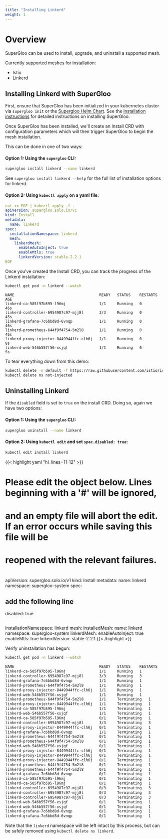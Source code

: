 ```yaml
---
title: "Installing Linkerd"
weight: 1
---
```


# Overview

SuperGloo can be used to install, upgrade, and uninstall a supported mesh.

Currently supported meshes for installation:

- Istio
- Linkerd

## Installing Linkerd with SuperGloo

First, ensure that SuperGloo has been initialized in your kubernetes cluster via `supergloo init` or the 
[Supergloo Helm Chart](https://github.com/solo-io/supergloo/tree/master/install/helm/supergloo). See the [installation
instructions](../../installation) for detailed instructions on installing SuperGloo.

Once SuperGloo has been installed, we'll create an Install CRD with configuration parameters which will then
trigger SuperGloo to begin the mesh installation.

This can be done in one of two ways:

#### Option 1: Using the `supergloo` CLI:

```bash
supergloo install linkerd --name linkerd
```

See `supergloo install linkerd --help` for the full list of installation options for linkerd.


#### Option 2: Using `kubectl apply` on a yaml file:

```yaml
cat << EOF | kubectl apply -f -
apiVersion: supergloo.solo.io/v1
kind: Install
metadata:
  name: linkerd
spec:
  installationNamespace: linkerd
  mesh:
    linkerdMesh:
      enableAutoInject: true
      enableMtls: true
      linkerdVersion: stable-2.2.1
EOF
```

Once you've created the Install CRD, you can track the progress of the Linkerd installation:

```bash
kubectl get pod -n linkerd --watch
```

```
NAME                                      READY   STATUS    RESTARTS   AGE
linkerd-ca-585f97b595-l96mj               1/1     Running   0          46s
linkerd-controller-6954987c97-mjj8l       3/3     Running   0          45s
linkerd-grafana-7c6bbd8d-6vnqp            1/1     Running   0          46s
linkerd-prometheus-644f9f4754-5m2l8       1/1     Running   0          46s
linkerd-proxy-injector-8449944ffc-clh6j   1/1     Running   0          8s
linkerd-web-546b557f56-xsjqf              1/1     Running   0          5s
```

To tear everything down from this demo:

```bash
kubectl delete -n default -f https://raw.githubusercontent.com/istio/istio/1.0.6/samples/bookinfo/platform/kube/bookinfo.yaml
kubectl delete ns not-injected
```

## Uninstalling Linkerd

If the `disabled` field is set to `true` on the install CRD. Doing so, again we have two options:

#### Option 1: Using the `supergloo` CLI:

```bash
supergloo uninstall --name linkerd
```


#### Option 2: Using `kubectl edit` and set `spec.disabled: true`:

```bash
kubectl edit install linkerd
```

{{< highlight yaml "hl_lines=11-12" >}}
# Please edit the object below. Lines beginning with a '#' will be ignored,
# and an empty file will abort the edit. If an error occurs while saving this file will be
# reopened with the relevant failures.
#
apiVersion: supergloo.solo.io/v1
kind: Install
metadata:
  name: linkerd
  namespace: supergloo-system
spec:
   ## add the following line 
   disabled: true            
   ##
   installationNamespace: linkerd
   mesh:
     installedMesh:
       name: linkerd
       namespace: supergloo-system
     linkerdMesh:
       enableAutoInject: true
       enableMtls: true
       linkerdVersion: stable-2.2.1
{{< /highlight >}}


Verify uninstallation has begun: 

```bash
kubectl get pod -n linkerd --watch
```
```bash
NAME                                      READY   STATUS    RESTARTS   AGE
linkerd-ca-585f97b595-l96mj               1/1     Running   1          48m
linkerd-controller-6954987c97-mjj8l       3/3     Running   3          48m
linkerd-grafana-7c6bbd8d-6vnqp            1/1     Running   1          48m
linkerd-prometheus-644f9f4754-5m2l8       1/1     Running   1          48m
linkerd-proxy-injector-8449944ffc-clh6j   1/1     Running   1          47m
linkerd-web-546b557f56-xsjqf              1/1     Running   1          47m
linkerd-prometheus-644f9f4754-5m2l8       1/1     Terminating   1          48m
linkerd-proxy-injector-8449944ffc-clh6j   1/1     Terminating   1          47m
linkerd-ca-585f97b595-l96mj               1/1     Terminating   1          48m
linkerd-web-546b557f56-xsjqf              1/1     Terminating   1          47m
linkerd-ca-585f97b595-l96mj               0/1     Terminating   1          48m
linkerd-controller-6954987c97-mjj8l       3/3     Terminating   3          48m
linkerd-proxy-injector-8449944ffc-clh6j   0/1     Terminating   1          47m
linkerd-grafana-7c6bbd8d-6vnqp            1/1     Terminating   1          48m
linkerd-prometheus-644f9f4754-5m2l8       0/1     Terminating   1          48m
linkerd-prometheus-644f9f4754-5m2l8       0/1     Terminating   1          48m
linkerd-web-546b557f56-xsjqf              0/1     Terminating   1          47m
linkerd-proxy-injector-8449944ffc-clh6j   0/1     Terminating   1          47m
linkerd-proxy-injector-8449944ffc-clh6j   0/1     Terminating   1          47m
linkerd-proxy-injector-8449944ffc-clh6j   0/1     Terminating   1          47m
linkerd-prometheus-644f9f4754-5m2l8       0/1     Terminating   1          48m
linkerd-prometheus-644f9f4754-5m2l8       0/1     Terminating   1          48m
linkerd-grafana-7c6bbd8d-6vnqp            0/1     Terminating   1          48m
linkerd-ca-585f97b595-l96mj               0/1     Terminating   1          48m
linkerd-ca-585f97b595-l96mj               0/1     Terminating   1          48m
linkerd-controller-6954987c97-mjj8l       0/3     Terminating   3          48m
linkerd-controller-6954987c97-mjj8l       0/3     Terminating   3          48m
linkerd-controller-6954987c97-mjj8l       0/3     Terminating   3          48m
linkerd-web-546b557f56-xsjqf              0/1     Terminating   1          47m
linkerd-web-546b557f56-xsjqf              0/1     Terminating   1          47m
linkerd-grafana-7c6bbd8d-6vnqp            0/1     Terminating   1          48m
linkerd-grafana-7c6bbd8d-6vnqp            0/1     Terminating   1          48m
```

Note that the `linkerd` namespace will be left intact by this process, but can be safely removed using 
`kubectl delete ns linkerd`. 
